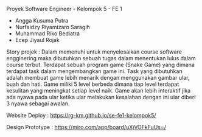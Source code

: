 Proyek Software Engineer - Kelompok 5 - FE 1

- Angga Kusuma Putra
- Nurfaidzy Riyamizaro Saragih
- Muhammad Riko Bediatra
- Ecep Jiyaul Rojak


Story projek :
Dalam memenuhi untuk menyelesaikan course software engginering maka dibutuhkan sebuah tugas dalam menentukan lulus dalam course terbut. Terdapat sebuah program game (Snake Game) yang dimana terdapat task dalam mengembangkan game ini. Task yang dibutuhkan adalah membuat game lebih menarik dengan menggunakan gambar ular, buah dan hati. Game miliki 5 level berbeda dimana tiap level terdapat kesulitan yang meningkat setiap level naik. Game akan lebih interaktif jika ada nyawa pada ular ketika ular melakukan kesalahan dengan ini ular diberi 3 nyawa sebagai awalan.

Website Deploy :
https://rg-km.github.io/se-fe1-kelompok5/

Design Prototype : 
https://miro.com/app/board/uXjVOFkFuUs=/
